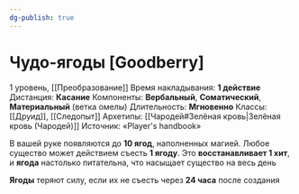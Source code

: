 ```yaml
---
dg-publish: true
---
```

# Чудо-ягоды [Goodberry]
1 уровень, [[Преобразование]]
Время накладывания: **1 действие**
Дистанция: **Касание**
Компоненты: **Вербальный**, **Соматический**, **Материальный** (ветка омелы)
Длительность: **Мгновенно**
Классы: [[Друид]], [[Следопыт]]
Архетипы: [[Чародей#Зелёная кровь|Зелёная кровь (Чародей)]]
Источник: «Player's handbook»

В вашей руке появляются до **10 ягод**, наполненных магией. Любое существо может действием съесть **1 ягоду**. Это **восстанавливает 1 хит**, и **ягода** настолько питательна, что насыщает существо на весь день

**Ягоды** теряют силу, если их не съесть через **24 часа** после создания